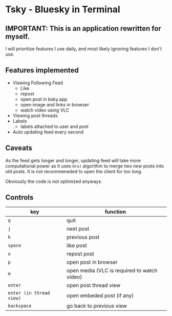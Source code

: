 # Tsky - Bluesky in Terminal

## IMPORTANT: This is an application rewritten for myself.

I will prioritize features I use daily, and most likely ignoring features I
don't use.

## Features implemented

- Viewing Following Feed
    - Like
    - repost
    - open post in bsky.app
    - open image and links in browser
    - watch video using VLC
- Viewing post threads
- Labels
    - labels attached to user and post
- Auto updating feed every second

## Caveats

As the feed gets longer and longer, updating feed will take more computational
power as it uses `O(n)` algorithm to merge two new posts into old posts. It is
not recommeneded to open the client for too long.

Obviously the code is not optimized anyways.

## Controls

| key | function |
| - | - |
| `q` | quit |
| `j` | next post |
| `k` | previous post |
| `space` | like post |
| `o` | repost post |
| `p` | open post in browser |
| `m` | open media (VLC is required to watch video) |
| `enter` | open post thread view |
| `enter (in thread view)` | open embeded post (if any) |
| `backspace` | go back to previous view |

